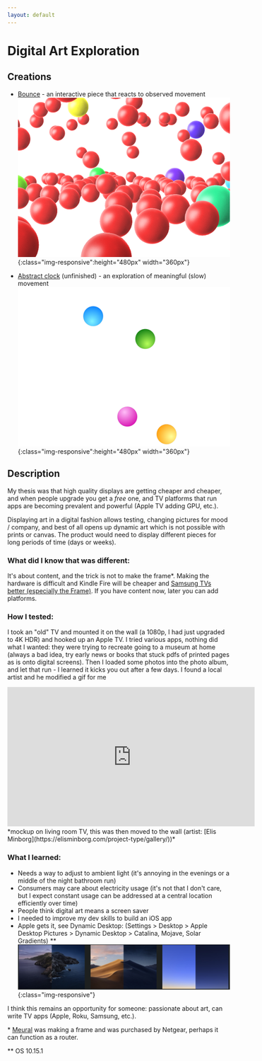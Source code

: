 ```yaml
---
layout: default
---
```


# Digital Art Exploration

## Creations

- [Bounce][1] - an interactive piece that reacts to observed movement
  ![bounce](/assets/img/art/bounce.png){:class="img-responsive":height="480px" width="360px"}

- [Abstract clock][2] (unfinished) - an exploration of meaningful (slow) movement
  ![clock](/assets/img/art/clock.png){:class="img-responsive":height="480px" width="360px"}

[1]: https://scratch.mit.edu/projects/327495957/
[2]: https://scratch.mit.edu/projects/327495941/

## Description

My thesis was that high quality displays are getting cheaper and cheaper, and when people upgrade you get a _free_ one, and TV platforms that run apps are becoming prevalent and powerful (Apple TV adding GPU, etc.).

Displaying art in a digital fashion allows testing, changing pictures for mood / company, and best of all opens up dynamic art which is not possible with prints or canvas. The product would need to display different pieces for long periods of time (days or weeks).

### What did I know that was different:

It's about content, and the trick is not to make the frame\*. Making the hardware is difficult and Kindle Fire will be cheaper and [Samsung TVs better (especially the Frame)](https://www.samsung.com/us/televisions-home-theater/tvs/the-frame/highlights/). If you have content now, later you can add platforms.

### How I tested:

I took an "old" TV and mounted it on the wall (a 1080p, I had just upgraded to 4K HDR) and hooked up an Apple TV. I tried various apps, nothing did what I wanted: they were trying to recreate going to a museum at home (always a bad idea, try early news or books that stuck pdfs of printed pages as is onto digital screens). Then I loaded some photos into the photo album, and let that run - I learned it kicks you out after a few days. I found a local artist and he modified a gif for me

<iframe width="560" height="315" src="https://www.youtube.com/embed/Vj0UKuB2EVI" frameborder="0" allow="accelerometer; autoplay; encrypted-media; gyroscope; picture-in-picture" allowfullscreen></iframe> 
*mockup on living room TV, this was then moved to the wall (artist: [Elis Minborg](https://elisminborg.com/project-type/gallery/))*

### What I learned:

- Needs a way to adjust to ambient light (it's annoying in the evenings or a middle of the night bathroom run)
- Consumers may care about electricity usage (it's not that I don't care, but I expect constant usage can be addressed at a central location efficiently over time)
- People think digital art means a screen saver
- I needed to improve my dev skills to build an iOS app
- Apple gets it, see Dynamic Desktop: (Settings > Desktop > Apple Desktop Pictures > Dynamic Desktop > Catalina, Mojave, Solar Gradients) \*\*
  ![bounce](/assets/img/art/apple.png){:class="img-responsive"}

I think this remains an opportunity for someone: passionate about art, can write TV apps (Apple, Roku, Samsung, etc.).

\* [Meural](https://meural.netgear.com/) was making a frame and was purchased by Netgear, perhaps it can function as a router.

\*\* OS 10.15.1
